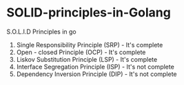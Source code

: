 # SOLID-principles-in-Golang
S.O.L.I.D Principles in go
1. Single Responsibility Principle (SRP) - It's complete
2. Open - closed Principle (OCP) - It's complete
3. Liskov Substitution Principle (LSP) - It's complete
4. Interface Segregation Principle (ISP) - It's not complete
5. Dependency Inversion Principle (DIP) - It's not complete

